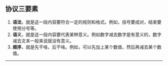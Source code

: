 
## 协议三要素

1. **语法**，就是这一段内容要符合一定的规则和格式。例如，括号要成对，结束要使用分号等。
2. **语义**，就是这一段内容要代表某种意义。例如数字减去数字是有意义的，数字减去文本一般来说就没有意义。
3. **顺序**，就是先干啥，后干啥。例如，可以先加上某个数值，然后再减去某个数值。




---
